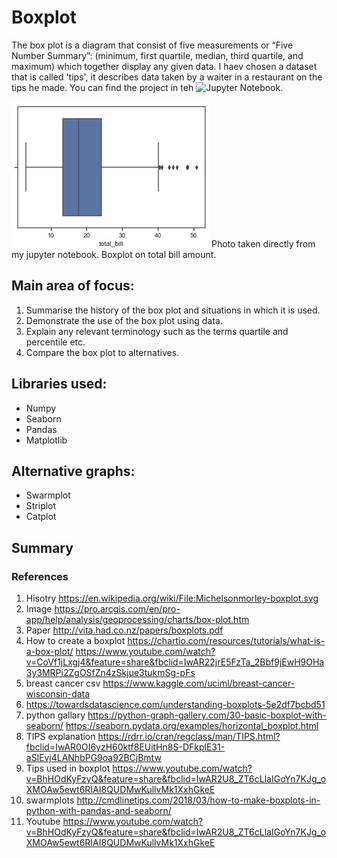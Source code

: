 # Boxplot
The box plot is a diagram that consist of five measurements or “Five Number Summary”: (minimum, first quartile, median, third quartile, and maximum) which together display any given data. I haev chosen a dataset that is called 'tips', it describes data taken by a waiter in a restaurant on the tips he made. 
You can find the project in teh ![Jupyter Notebook](https://github.com/MartynaMisk/Boxplot/blob/master/BoxplotsJupyter.ipynb). 

![Logo](https://github.com/MartynaMisk/Boxplot/blob/master/original.jpg)
Photo taken directly from my jupyter notebook. Boxplot on total bill amount.

## Main area of focus:
1. Summarise the history of the box plot and situations in which it is used.
2. Demonstrate the use of the box plot using data.
3. Explain any relevant terminology such as the terms quartile and percentile etc.
4. Compare the box plot to alternatives.

## Libraries used:
- Numpy
- Seaborn
- Pandas
- Matplotlib

## Alternative graphs:
- Swarmplot
- Striplot
- Catplot

## Summary

### References
1. Hisotry https://en.wikipedia.org/wiki/File:Michelsonmorley-boxplot.svg
2. Image https://pro.arcgis.com/en/pro-app/help/analysis/geoprocessing/charts/box-plot.htm
3. Paper http://vita.had.co.nz/papers/boxplots.pdf
4. How to create a boxplot https://chartio.com/resources/tutorials/what-is-a-box-plot/ https://www.youtube.com/watch?v=CoVf1jLxgj4&feature=share&fbclid=IwAR22jrE5FzTa_2Bbf9jEwH9OHa3y3MRPi2ZgOSfZn4zSkjue3tukmSg-pFs
5. breast cancer csv https://www.kaggle.com/uciml/breast-cancer-wisconsin-data
6. https://towardsdatascience.com/understanding-boxplots-5e2df7bcbd51
7. python gallary https://python-graph-gallery.com/30-basic-boxplot-with-seaborn/ https://seaborn.pydata.org/examples/horizontal_boxplot.html
8. TIPS explanation https://rdrr.io/cran/regclass/man/TIPS.html?fbclid=IwAR0OI6yzH60ktf8EUitHn8S-DFkplE31-aSlEvj4LANhbPG9oa92BCjBmtw
9. Tips used in boxplot https://www.youtube.com/watch?v=BhHOdKyFzyQ&feature=share&fbclid=IwAR2U8_ZT6cLlaIGoYn7KJg_oXMOAw5ewt6RIAI8QUDMwKullvMk1XxhGkeE
10. swarmplots http://cmdlinetips.com/2018/03/how-to-make-boxplots-in-python-with-pandas-and-seaborn/
11. Youtube https://www.youtube.com/watch?v=BhHOdKyFzyQ&feature=share&fbclid=IwAR2U8_ZT6cLlaIGoYn7KJg_oXMOAw5ewt6RIAI8QUDMwKullvMk1XxhGkeE


